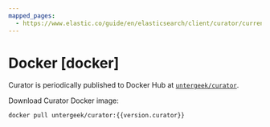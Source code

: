```yaml
---
mapped_pages:
  - https://www.elastic.co/guide/en/elasticsearch/client/curator/current/docker.html
---
```


# Docker [docker]

Curator is periodically published to Docker Hub at [`untergeek/curator`](https://hub.docker.com/repository/docker/untergeek/curator/general).

Download Curator Docker image:

``` sh subs=true
docker pull untergeek/curator:{{version.curator}}
```

